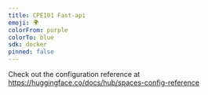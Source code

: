 ```yaml
---
title: CPE101 Fast-api
emoji: 🌍
colorFrom: purple
colorTo: blue
sdk: docker
pinned: false
---
```


Check out the configuration reference at https://huggingface.co/docs/hub/spaces-config-reference
